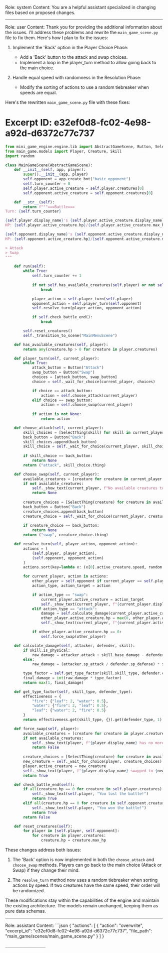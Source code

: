 Role: system
Content: You are a helpful assistant specialized in changing files based on proposed changes.
__________________
Role: user
Content: Thank you for providing the additional information about the issues. I'll address these problems and rewrite the `main_game_scene.py` file to fix them. Here's how I plan to fix the issues:

1. Implement the 'Back' option in the Player Choice Phase:
   - Add a 'Back' button to the attack and swap choices.
   - Implement a loop in the player_turn method to allow going back to the main choice.

2. Handle equal speed with randomness in the Resolution Phase:
   - Modify the sorting of actions to use a random tiebreaker when speeds are equal.

Here's the rewritten `main_game_scene.py` file with these fixes:

# Excerpt ID: e32ef0d8-fc02-4e98-a92d-d6372c77c737
```python main_game/scenes/main_game_scene.py
from mini_game_engine.engine.lib import AbstractGameScene, Button, SelectThing
from main_game.models import Player, Creature, Skill
import random

class MainGameScene(AbstractGameScene):
    def __init__(self, app, player):
        super().__init__(app, player)
        self.opponent = app.create_bot("basic_opponent")
        self.turn_counter = 0
        self.player.active_creature = self.player.creatures[0]
        self.opponent.active_creature = self.opponent.creatures[0]

    def __str__(self):
        return f"""===Battle===
Turn: {self.turn_counter}

{self.player.display_name}'s {self.player.active_creature.display_name}
HP: {self.player.active_creature.hp}/{self.player.active_creature.max_hp}

{self.opponent.display_name}'s {self.opponent.active_creature.display_name}
HP: {self.opponent.active_creature.hp}/{self.opponent.active_creature.max_hp}

> Attack
> Swap
"""

    def run(self):
        while True:
            self.turn_counter += 1
            
            if not self.has_available_creatures(self.player) or not self.has_available_creatures(self.opponent):
                break

            player_action = self.player_turn(self.player)
            opponent_action = self.player_turn(self.opponent)
            self.resolve_turn(player_action, opponent_action)

            if self.check_battle_end():
                break

        self.reset_creatures()
        self._transition_to_scene("MainMenuScene")

    def has_available_creatures(self, player):
        return any(creature.hp > 0 for creature in player.creatures)

    def player_turn(self, current_player):
        while True:
            attack_button = Button("Attack")
            swap_button = Button("Swap")
            choices = [attack_button, swap_button]
            choice = self._wait_for_choice(current_player, choices)

            if choice == attack_button:
                action = self.choose_attack(current_player)
            elif choice == swap_button:
                action = self.choose_swap(current_player)
            
            if action is not None:
                return action

    def choose_attack(self, current_player):
        skill_choices = [SelectThing(skill) for skill in current_player.active_creature.skills]
        back_button = Button("Back")
        skill_choices.append(back_button)
        skill_choice = self._wait_for_choice(current_player, skill_choices)
        
        if skill_choice == back_button:
            return None
        return ("attack", skill_choice.thing)

    def choose_swap(self, current_player):
        available_creatures = [creature for creature in current_player.creatures if creature.hp > 0 and creature != current_player.active_creature]
        if not available_creatures:
            self._show_text(current_player, f"No available creatures to swap!")
            return None
        
        creature_choices = [SelectThing(creature) for creature in available_creatures]
        back_button = Button("Back")
        creature_choices.append(back_button)
        creature_choice = self._wait_for_choice(current_player, creature_choices)
        
        if creature_choice == back_button:
            return None
        return ("swap", creature_choice.thing)

    def resolve_turn(self, player_action, opponent_action):
        actions = [
            (self.player, player_action),
            (self.opponent, opponent_action)
        ]
        actions.sort(key=lambda x: (x[0].active_creature.speed, random.random()), reverse=True)

        for current_player, action in actions:
            other_player = self.opponent if current_player == self.player else self.player
            action_type, action_target = action

            if action_type == "swap":
                current_player.active_creature = action_target
                self._show_text(current_player, f"{current_player.display_name} swapped to {action_target.display_name}!")
            elif action_type == "attack":
                damage = self.calculate_damage(current_player.active_creature, other_player.active_creature, action_target)
                other_player.active_creature.hp = max(0, other_player.active_creature.hp - damage)
                self._show_text(current_player, f"{current_player.active_creature.display_name} used {action_target.display_name} and dealt {damage} damage!")

            if other_player.active_creature.hp == 0:
                self.force_swap(other_player)

    def calculate_damage(self, attacker, defender, skill):
        if skill.is_physical:
            raw_damage = attacker.attack + skill.base_damage - defender.defense
        else:
            raw_damage = (attacker.sp_attack / defender.sp_defense) * skill.base_damage

        type_factor = self.get_type_factor(skill.skill_type, defender.creature_type)
        final_damage = int(raw_damage * type_factor)
        return max(1, final_damage)

    def get_type_factor(self, skill_type, defender_type):
        effectiveness = {
            "fire": {"leaf": 2, "water": 0.5},
            "water": {"fire": 2, "leaf": 0.5},
            "leaf": {"water": 2, "fire": 0.5}
        }
        return effectiveness.get(skill_type, {}).get(defender_type, 1)

    def force_swap(self, player):
        available_creatures = [creature for creature in player.creatures if creature.hp > 0]
        if not available_creatures:
            self._show_text(player, f"{player.display_name} has no more creatures available!")
            return False
        
        creature_choices = [SelectThing(creature) for creature in available_creatures]
        new_creature = self._wait_for_choice(player, creature_choices).thing
        player.active_creature = new_creature
        self._show_text(player, f"{player.display_name} swapped to {new_creature.display_name}!")
        return True

    def check_battle_end(self):
        if all(creature.hp == 0 for creature in self.player.creatures):
            self._show_text(self.player, "You lost the battle!")
            return True
        elif all(creature.hp == 0 for creature in self.opponent.creatures):
            self._show_text(self.player, "You won the battle!")
            return True
        return False

    def reset_creatures(self):
        for player in [self.player, self.opponent]:
            for creature in player.creatures:
                creature.hp = creature.max_hp
```

These changes address both issues:

1. The 'Back' option is now implemented in both the `choose_attack` and `choose_swap` methods. Players can go back to the main choice (Attack or Swap) if they change their mind.

2. The `resolve_turn` method now uses a random tiebreaker when sorting actions by speed. If two creatures have the same speed, their order will be randomized.

These modifications stay within the capabilities of the engine and maintain the existing architecture. The models remain unchanged, keeping them as pure data schemas.
__________________
Role: assistant
Content: ```json
{
  "actions": [
    {
      "action": "overwrite",
      "excerpt_id": "e32ef0d8-fc02-4e98-a92d-d6372c77c737",
      "file_path": "main_game/scenes/main_game_scene.py"
    }
  ]
}
```
__________________
